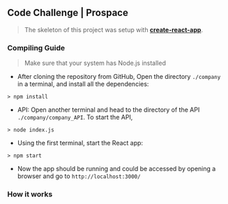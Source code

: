 ## Code Challenge | Prospace
>The skeleton of this project was setup with **[create-react-app](https://github.com/facebook/create-react-app)**.
### Compiling Guide
>Make sure that your system has Node.js installed

* After cloning the repository from GitHub, Open the directory `./company` in a terminal, and install all the dependencies:
 ```
 > npm install
 ```
 * API: Open another terminal and head to the directory of the API `./company/company_API`. To start the API, 
 ```
 > node index.js
 ```
* Using the first terminal, start the React app:
```
> npm start
```
* Now the app should be running and could be accessed by opening a browser and go to `http://localhost:3000/`

### How it works
